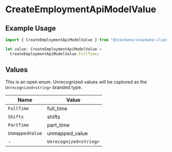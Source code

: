 # CreateEmploymentApiModelValue

## Example Usage

```typescript
import { CreateEmploymentApiModelValue } from "@stackone/stackone-client-ts/sdk/models/shared";

let value: CreateEmploymentApiModelValue =
  CreateEmploymentApiModelValue.FullTime;
```

## Values

This is an open enum. Unrecognized values will be captured as the `Unrecognized<string>` branded type.

| Name                   | Value                  |
| ---------------------- | ---------------------- |
| `FullTime`             | full_time              |
| `Shifts`               | shifts                 |
| `PartTime`             | part_time              |
| `UnmappedValue`        | unmapped_value         |
| -                      | `Unrecognized<string>` |